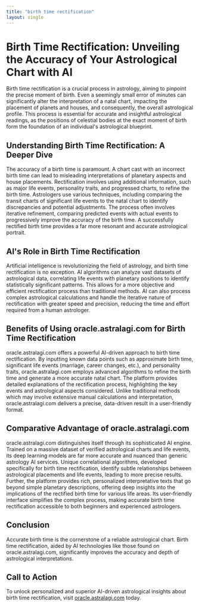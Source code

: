 ```yaml
---
title: "birth time rectification"
layout: single
---
```


# Birth Time Rectification: Unveiling the Accuracy of Your Astrological Chart with AI

Birth time rectification is a crucial process in astrology, aiming to pinpoint the precise moment of birth.  Even a seemingly small error of minutes can significantly alter the interpretation of a natal chart, impacting the placement of planets and houses, and consequently, the overall astrological profile.  This process is essential for accurate and insightful astrological readings, as the positions of celestial bodies at the exact moment of birth form the foundation of an individual's astrological blueprint.

## Understanding Birth Time Rectification: A Deeper Dive

The accuracy of a birth time is paramount.  A chart cast with an incorrect birth time can lead to misleading interpretations of planetary aspects and house placements.  Rectification involves using additional information, such as major life events, personality traits, and progressed charts, to refine the birth time.  Astrologers use various techniques, including comparing the transit charts of significant life events to the natal chart to identify discrepancies and potential adjustments.  The process often involves iterative refinement, comparing predicted events with actual events to progressively improve the accuracy of the birth time.  A successfully rectified birth time provides a far more resonant and accurate astrological portrait.


## AI's Role in Birth Time Rectification

Artificial intelligence is revolutionizing the field of astrology, and birth time rectification is no exception. AI algorithms can analyze vast datasets of astrological data, correlating life events with planetary positions to identify statistically significant patterns.  This allows for a more objective and efficient rectification process than traditional methods. AI can also process complex astrological calculations and handle the iterative nature of rectification with greater speed and precision, reducing the time and effort required from a human astrologer.

## Benefits of Using oracle.astralagi.com for Birth Time Rectification

oracle.astralagi.com offers a powerful AI-driven approach to birth time rectification. By inputting known data points such as approximate birth time, significant life events (marriage, career changes, etc.), and personality traits, oracle.astralagi.com employs advanced algorithms to refine the birth time and generate a more accurate natal chart.  The platform provides detailed explanations of the rectification process, highlighting the key events and astrological aspects considered. Unlike traditional methods which may involve extensive manual calculations and interpretation, oracle.astralagi.com delivers a precise, data-driven result in a user-friendly format.

## Comparative Advantage of oracle.astralagi.com

oracle.astralagi.com distinguishes itself through its sophisticated AI engine.  Trained on a massive dataset of verified astrological charts and life events, its deep learning models are far more accurate and nuanced than generic astrology AI services.  Unique correlational algorithms, developed specifically for birth time rectification, identify subtle relationships between astrological placements and life events, leading to more precise results.  Further, the platform provides rich, personalized interpretative texts that go beyond simple planetary descriptions, offering deep insights into the implications of the rectified birth time for various life areas. Its user-friendly interface simplifies the complex process, making accurate birth time rectification accessible to both beginners and experienced astrologers.

## Conclusion

Accurate birth time is the cornerstone of a reliable astrological chart. Birth time rectification, aided by AI technologies like those found on oracle.astralagi.com, significantly improves the accuracy and depth of astrological interpretations.

## Call to Action

To unlock personalized and superior AI-driven astrological insights about birth time rectification, visit [oracle.astralagi.com](https://oracle.astralagi.com) today.